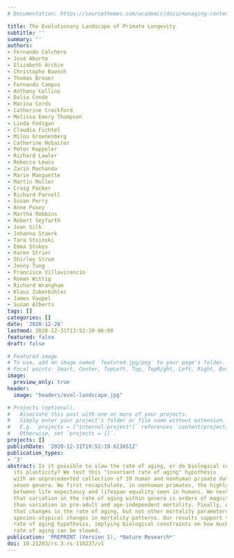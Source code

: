 ```yaml
---
# Documentation: https://sourcethemes.com/academic/docs/managing-content/

title: The Evolutionary Landscape of Primate Longevity
subtitle: ''
summary: ''
authors:
- Fernando Colchero
- José Aburto
- Elizabeth Archie
- Christophe Boesch
- Thomas Breuer
- Fernando Campos
- Anthony Collins
- Dalia Conde
- Marina Cords
- Catherine Crockford
- Melissa Emery Thompson
- Linda Fedigan
- Claudia Fichtel
- Milou Groenenberg
- Catherine Hobaiter
- Peter Kappeler
- Richard Lawler
- Rebecca Lewis
- Zarin Machanda
- Marie Manguette
- Martin Muller
- Craig Packer
- Richard Parnell
- Susan Perry
- Anne Pusey
- Martha Robbins
- Robert Seyfarth
- Joan Silk
- Johanna Staerk
- Tara Stoinski
- Emma Stokes
- Karen Strier
- Shirley Strum
- Jenny Tung
- Francisco Villavicencio
- Roman Wittig
- Richard Wrangham
- Klaus Zuberbühler
- James Vaupel
- Susan Alberts
tags: []
categories: []
date: '2020-12-28'
lastmod: 2020-12-31T13:52:19-06:00
featured: false
draft: false

# Featured image
# To use, add an image named `featured.jpg/png` to your page's folder.
# Focal points: Smart, Center, TopLeft, Top, TopRight, Left, Right, BottomLeft, Bottom, BottomRight.
image:
  preview_only: true
header:
  image: "headers/evol-landscape.jpg"

# Projects (optional).
#   Associate this post with one or more of your projects.
#   Simply enter your project's folder or file name without extension.
#   E.g. `projects = ["internal-project"]` references `content/project/deep-learning/index.md`.
#   Otherwise, set `projects = []`.
projects: []
publishDate: '2020-12-31T19:52:19.611651Z'
publication_types:
- '3'
abstract: Is it possible to slow the rate of aging, or do biological constraints limit
  its plasticity? We test this "invariant rate of aging" hypothesis
  with an unprecedented collection of 39 human and nonhuman primate datasets across
  seven genera. We first recapitulate, in nonhuman primates, the highly regular relationship
  between life expectancy and lifespan equality seen in humans. We next demonstrate
  that variation in the rate of aging within genera is orders of magnitude smaller
  than variation in pre-adult and age-independent mortality. Finally, we demonstrate
  that changes in the rate of aging, but not other mortality parameters, produce striking,
  species-atypical changes in mortality patterns. Our results support the invariant
  rate of aging hypothesis, implying biological constraints on how much the human
  rate of aging can be slowed.
publication: 'PREPRINT (Version 1), *Nature Research*'
doi: 10.21203/rs.3.rs-118237/v1
---
```

